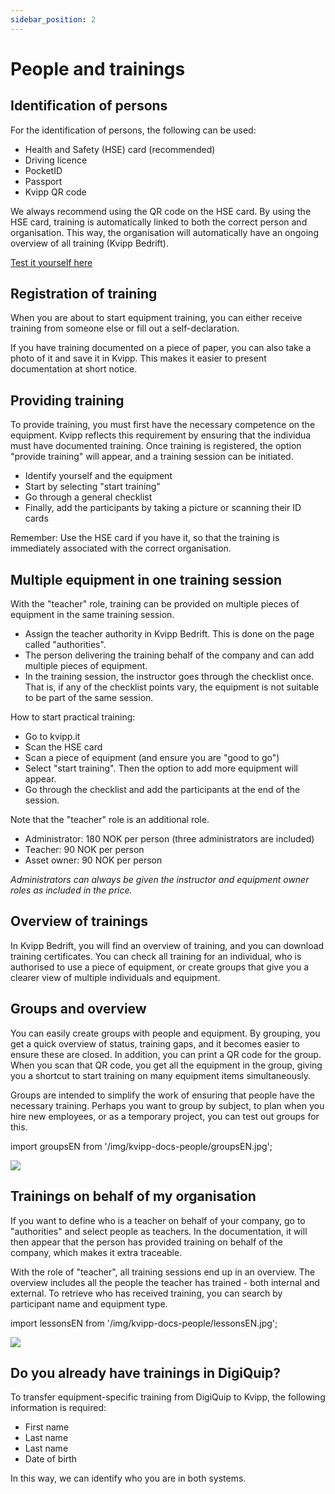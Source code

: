 ```yaml
---
sidebar_position: 2
---
```

# People and trainings

## Identification of persons

For the identification of persons, the following can be used:
+ Health and Safety (HSE) card (recommended)
+ Driving licence
+ PocketID
+ Passport
+ Kvipp QR code

We always recommend using the QR code on the HSE card. By using the HSE card, training is automatically linked to both the correct person and organisation. This way, the organisation will automatically have an ongoing overview of all training (Kvipp Bedrift).

[Test it yourself here](https://kvipp.it)

## Registration of training
When you are about to start equipment training, you can either receive training from someone else or fill out a self-declaration.

If you have training documented on a piece of paper, you can also take a photo of it and save it in Kvipp. This makes it easier to present documentation at short notice.

## Providing training
To provide training, you must first have the necessary competence on the equipment. Kvipp reflects this requirement by ensuring that the individua must have documented training. Once training is registered, the option "provide training" will appear, and a training session can be initiated.

+ Identify yourself and the equipment
+ Start by selecting "start training"
+ Go through a general checklist
+ Finally, add the participants by taking a picture or scanning their ID cards

Remember: Use the HSE card if you have it, so that the training is immediately associated with the correct organisation.

## Multiple equipment in one training session

With the "teacher" role, training can be provided on multiple pieces of equipment in the same training session.

- Assign the teacher authority in Kvipp Bedrift. This is done on the page called "authorities".
- The person delivering the training behalf of the company and can add multiple pieces of equipment.
- In the training session, the instructor goes through the checklist once.  That is, if any of the checklist points vary, the equipment is not suitable to be part of the same session.

How to start practical training:
- Go to kvipp.it
- Scan the HSE card
- Scan a piece of equipment (and ensure you are "good to go")
- Select "start training". Then the option to add more equipment will appear.
- Go through the checklist and add the participants at the end of the session.

Note that the "teacher" role is an additional role.
- Administrator: 180 NOK per person (three administrators are included)
- Teacher: 90 NOK per person
- Asset owner: 90 NOK per person

*Administrators can always be given the instructor and equipment owner roles as included in the price.*

## Overview of trainings
In Kvipp Bedrift, you will find an overview of training, and you can download training certificates. You can check all training for an individual, who is authorised to use a piece of equipment, or create groups that give you a clearer view of multiple individuals and equipment.

## Groups and overview
You can easily create groups with people and equipment. By grouping, you get a quick overview of status, training gaps, and it becomes easier to ensure these are closed. In addition, you can print a QR code for the group. When you scan that QR code, you get all the equipment in the group, giving you a shortcut to start training on many equipment items simultaneously.

Groups are intended to simplify the work of ensuring that people have the necessary training. Perhaps you want to group by subject, to plan when you hire new employees, or as a temporary project, you can test out groups for this.

import groupsEN from '/img/kvipp-docs-people/groupsEN.jpg';

 <img src={groupsEN} style={{width:700}} />

## Trainings on behalf of my organisation
If you want to define who is a teacher on behalf of your company, go to "authorities" and select people as teachers. In the documentation, it will then appear that the person has provided training on behalf of the company, which makes it extra traceable.

With the role of "teacher", all training sessions end up in an overview. The overview includes all the people the teacher has trained - both internal and external. To retrieve who has received training, you can search by participant name and equipment type.

import lessonsEN from '/img/kvipp-docs-people/lessonsEN.jpg';

 <img src={lessonsEN} style={{width:700}} />

## Do you already have trainings in DigiQuip?
To transfer equipment-specific training from DigiQuip to Kvipp, the following information is required:
+ First name
+ Last name
+ Last name
+ Date of birth

In this way, we can identify who you are in both systems.